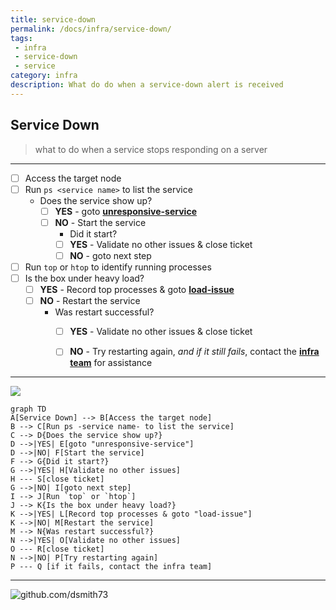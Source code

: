 ```yaml
---
title: service-down
permalink: /docs/infra/service-down/
tags: 
 - infra
 - service-down
 - service
category: infra
description: What do do when a service-down alert is received  
---
```


## Service Down

> what to do when a service stops responding on a server  

---

- [ ] Access the target node  
- [ ] Run `ps <service name>` to list the service  
  * Does the service show up?
    - [ ] **YES** - goto **[unresponsive-service](./unresponsive-service.md)**
    - [ ] **NO** - Start the service  
       * Did it start?
        - [ ] **YES** - Validate no other issues & close ticket  
        - [ ] **NO** - goto next step  
- [ ] Run `top` or `htop` to identify running processes  
- [ ] Is the box under heavy load?  
  - [ ] **YES** - Record top processes & goto **[load-issue](./high-load-avg.md "throubleshoot load-issue")**  
  - [ ] **NO** - Restart the service  
    * Was restart successful?
      - [ ] **YES** - Validate no other issues & close ticket  
      - [ ] **NO** - Try restarting again, _and if it still fails_, contact the **[infra team](https://pagerduty.com "This would be a link to the infra on-call in pagerduty")** for assistance  


---
[![](https://mermaid.ink/img/eyJjb2RlIjoiZ3JhcGggVERcbkFbU2VydmljZSBEb3duXSAtLT4gQltBY2Nlc3MgdGhlIHRhcmdldCBub2RlXVxuQiAtLT4gQ1tSdW4gcHMgPHNlcnZpY2UgbmFtZT5dXG5DIC0tPiBEe0RvZXMgdGhlIHNlcnZpY2Ugc2hvdyB1cD99XG5EIC0tPnxZRVN8IEVbZ290byB1bnJlc3BvbnNpdmUtc2VydmljZV1cbkQgLS0-fE5PfCBGW1N0YXJ0IHRoZSBzZXJ2aWNlXVxuRiAtLT4gR3tEaWQgaXQgc3RhcnQ_fVxuRyAtLT58WUVTfCBIW1ZhbGlkYXRlIG5vIG90aGVyIGlzc3Vlc11cbkggLS0tIFNbY2xvc2UgdGlja2V0XVxuRyAtLT58Tk98IElbUnVuIGB0b3BgIG9yIGBodG9wYF1cbkkgLS0-IEp7SXMgdGhlIGJveCB1bmRlciBoZWF2eSBsb2FkP31cbkogLS0-fFlFU3wgS1tSZWNvcmQgdG9wIHByb2Nlc3Nlc11cbksgLS0-IExbZ290byAnbG9hZC1pc3N1ZSddXG5KIC0tPnxOT3wgTVtSZXN0YXJ0IHRoZSBzZXJ2aWNlXVxuTSAtLT4gTntXYXMgcmVzdGFydCBzdWNjZXNzZnVsP31cbk4gLS0-fFlFU3wgT1tWYWxpZGF0ZSBubyBvdGhlciBpc3N1ZXNdXG5PIC0tLSBSW2Nsb3NlIHRpY2tldF1cbk4gLS0-fE5PfCBQW1RyeSByZXN0YXJ0aW5nIGFnYWluXVxuUCAtLS0gUVtpZiBpdCBmYWlscywgY29udGFjdCB0aGUgaW5mcmEgdGVhbV1cblxuXG5cbiIsIm1lcm1haWQiOnsidGhlbWUiOiJkZWZhdWx0In0sInVwZGF0ZUVkaXRvciI6ZmFsc2V9)](https://mermaid-js.github.io/mermaid-live-editor/#/edit/eyJjb2RlIjoiZ3JhcGggVERcbkFbU2VydmljZSBEb3duXSAtLT4gQltBY2Nlc3MgdGhlIHRhcmdldCBub2RlXVxuQiAtLT4gQ1tSdW4gcHMgPHNlcnZpY2UgbmFtZT5dXG5DIC0tPiBEe0RvZXMgdGhlIHNlcnZpY2Ugc2hvdyB1cD99XG5EIC0tPnxZRVN8IEVbZ290byB1bnJlc3BvbnNpdmUtc2VydmljZV1cbkQgLS0-fE5PfCBGW1N0YXJ0IHRoZSBzZXJ2aWNlXVxuRiAtLT4gR3tEaWQgaXQgc3RhcnQ_fVxuRyAtLT58WUVTfCBIW1ZhbGlkYXRlIG5vIG90aGVyIGlzc3Vlc11cbkggLS0tIFNbY2xvc2UgdGlja2V0XVxuRyAtLT58Tk98IElbUnVuIGB0b3BgIG9yIGBodG9wYF1cbkkgLS0-IEp7SXMgdGhlIGJveCB1bmRlciBoZWF2eSBsb2FkP31cbkogLS0-fFlFU3wgS1tSZWNvcmQgdG9wIHByb2Nlc3Nlc11cbksgLS0-IExbZ290byAnbG9hZC1pc3N1ZSddXG5KIC0tPnxOT3wgTVtSZXN0YXJ0IHRoZSBzZXJ2aWNlXVxuTSAtLT4gTntXYXMgcmVzdGFydCBzdWNjZXNzZnVsP31cbk4gLS0-fFlFU3wgT1tWYWxpZGF0ZSBubyBvdGhlciBpc3N1ZXNdXG5PIC0tLSBSW2Nsb3NlIHRpY2tldF1cbk4gLS0-fE5PfCBQW1RyeSByZXN0YXJ0aW5nIGFnYWluXVxuUCAtLS0gUVtpZiBpdCBmYWlscywgY29udGFjdCB0aGUgaW5mcmEgdGVhbV1cblxuXG5cbiIsIm1lcm1haWQiOnsidGhlbWUiOiJkZWZhdWx0In0sInVwZGF0ZUVkaXRvciI6ZmFsc2V9)  


```mermaid
graph TD
A[Service Down] --> B[Access the target node]
B --> C[Run ps -service name- to list the service]
C --> D{Does the service show up?}
D -->|YES| E[goto "unresponsive-service"]
D -->|NO| F[Start the service]
F --> G{Did it start?}
G -->|YES| H[Validate no other issues]
H --- S[close ticket]
G -->|NO| I[goto next step]
I --> J[Run `top` or `htop`]
J --> K{Is the box under heavy load?}
K -->|YES| L[Record top processes & goto "load-issue"]
K -->|NO| M[Restart the service]
M --> N{Was restart successful?}
N -->|YES| O[Validate no other issues]
O --- R[close ticket]
N -->|NO| P[Try restarting again]
P --- Q [if it fails, contact the infra team]
```

---

<meta name="description" content="investigate service failure on server">
<meta name="author" content="Dan Smith">
<meta name="date" content="2020-04-25"> 


![github.com/dsmith73](https://avatars1.githubusercontent.com/u/44279121?s=60&u=7a933a33b51505f9d6435eeffae1c8156a47dc77&v=4 "github.com/dsmith73")  
